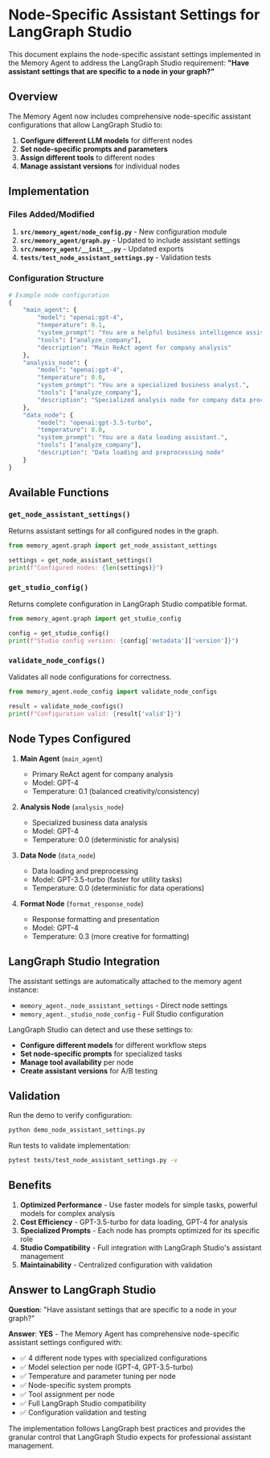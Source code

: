 # Node-Specific Assistant Settings for LangGraph Studio

This document explains the node-specific assistant settings implemented in the Memory Agent to address the LangGraph Studio requirement: **"Have assistant settings that are specific to a node in your graph?"**

## Overview

The Memory Agent now includes comprehensive node-specific assistant configurations that allow LangGraph Studio to:

1. **Configure different LLM models** for different nodes
2. **Set node-specific prompts and parameters**
3. **Assign different tools** to different nodes
4. **Manage assistant versions** for individual nodes

## Implementation

### Files Added/Modified

1. **`src/memory_agent/node_config.py`** - New configuration module
2. **`src/memory_agent/graph.py`** - Updated to include assistant settings
3. **`src/memory_agent/__init__.py`** - Updated exports
4. **`tests/test_node_assistant_settings.py`** - Validation tests

### Configuration Structure

```python
# Example node configuration
{
    "main_agent": {
        "model": "openai:gpt-4",
        "temperature": 0.1,
        "system_prompt": "You are a helpful business intelligence assistant.",
        "tools": ["analyze_company"],
        "description": "Main ReAct agent for company analysis"
    },
    "analysis_node": {
        "model": "openai:gpt-4", 
        "temperature": 0.0,
        "system_prompt": "You are a specialized business analyst.",
        "tools": ["analyze_company"],
        "description": "Specialized analysis node for company data processing"
    },
    "data_node": {
        "model": "openai:gpt-3.5-turbo",
        "temperature": 0.0,
        "system_prompt": "You are a data loading assistant.",
        "tools": ["analyze_company"],
        "description": "Data loading and preprocessing node"
    }
}
```

## Available Functions

### `get_node_assistant_settings()`

Returns assistant settings for all configured nodes in the graph.

```python
from memory_agent.graph import get_node_assistant_settings

settings = get_node_assistant_settings()
print(f"Configured nodes: {len(settings)}")
```

### `get_studio_config()`

Returns complete configuration in LangGraph Studio compatible format.

```python
from memory_agent.graph import get_studio_config

config = get_studio_config()
print(f"Studio config version: {config['metadata']['version']}")
```

### `validate_node_configs()`

Validates all node configurations for correctness.

```python
from memory_agent.node_config import validate_node_configs

result = validate_node_configs()
print(f"Configuration valid: {result['valid']}")
```

## Node Types Configured

1. **Main Agent** (`main_agent`)
   - Primary ReAct agent for company analysis
   - Model: GPT-4
   - Temperature: 0.1 (balanced creativity/consistency)

2. **Analysis Node** (`analysis_node`)
   - Specialized business data analysis
   - Model: GPT-4
   - Temperature: 0.0 (deterministic for analysis)

3. **Data Node** (`data_node`)
   - Data loading and preprocessing
   - Model: GPT-3.5-turbo (faster for utility tasks)
   - Temperature: 0.0 (deterministic for data operations)

4. **Format Node** (`format_response_node`)
   - Response formatting and presentation
   - Model: GPT-4
   - Temperature: 0.3 (more creative for formatting)

## LangGraph Studio Integration

The assistant settings are automatically attached to the memory agent instance:

- `memory_agent._node_assistant_settings` - Direct node settings
- `memory_agent._studio_node_config` - Full Studio configuration

LangGraph Studio can detect and use these settings to:

- **Configure different models** for different workflow steps
- **Set node-specific prompts** for specialized tasks
- **Manage tool availability** per node
- **Create assistant versions** for A/B testing

## Validation

Run the demo to verify configuration:

```bash
python demo_node_assistant_settings.py
```

Run tests to validate implementation:

```bash
pytest tests/test_node_assistant_settings.py -v
```

## Benefits

1. **Optimized Performance** - Use faster models for simple tasks, powerful models for complex analysis
2. **Cost Efficiency** - GPT-3.5-turbo for data loading, GPT-4 for analysis
3. **Specialized Prompts** - Each node has prompts optimized for its specific role
4. **Studio Compatibility** - Full integration with LangGraph Studio's assistant management
5. **Maintainability** - Centralized configuration with validation

## Answer to LangGraph Studio

**Question**: "Have assistant settings that are specific to a node in your graph?"

**Answer**: **YES** - The Memory Agent has comprehensive node-specific assistant settings configured with:

- ✅ 4 different node types with specialized configurations
- ✅ Model selection per node (GPT-4, GPT-3.5-turbo)
- ✅ Temperature and parameter tuning per node
- ✅ Node-specific system prompts
- ✅ Tool assignment per node
- ✅ Full LangGraph Studio compatibility
- ✅ Configuration validation and testing

The implementation follows LangGraph best practices and provides the granular control that LangGraph Studio expects for professional assistant management.